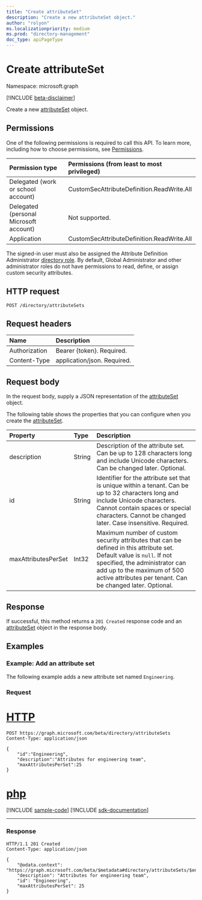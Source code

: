 ```yaml
---
title: "Create attributeSet"
description: "Create a new attributeSet object."
author: "rolyon"
ms.localizationpriority: medium
ms.prod: "directory-management"
doc_type: apiPageType
---
```


# Create attributeSet
Namespace: microsoft.graph

[!INCLUDE [beta-disclaimer](../../includes/beta-disclaimer.md)]

Create a new [attributeSet](../resources/attributeset.md) object.

## Permissions
One of the following permissions is required to call this API. To learn more, including how to choose permissions, see [Permissions](/graph/permissions-reference).

|Permission type|Permissions (from least to most privileged)|
|:---|:---|
|Delegated (work or school account)|CustomSecAttributeDefinition.ReadWrite.All|
|Delegated (personal Microsoft account)|Not supported.|
|Application|CustomSecAttributeDefinition.ReadWrite.All|

The signed-in user must also be assigned the Attribute Definition Administrator [directory role](/azure/active-directory/roles/permissions-reference). By default, Global Administrator and other administrator roles do not have permissions to read, define, or assign custom security attributes.

## HTTP request

<!-- {
  "blockType": "ignored"
}
-->
``` http
POST /directory/attributeSets
```

## Request headers
|Name|Description|
|:---|:---|
|Authorization|Bearer {token}. Required.|
|Content-Type|application/json. Required.|

## Request body
In the request body, supply a JSON representation of the [attributeSet](../resources/attributeset.md) object.

The following table shows the properties that you can configure when you create the [attributeSet](../resources/attributeset.md).

|Property|Type|Description|
|:---|:---|:---|
|description|String|Description of the attribute set. Can be up to 128 characters long and include Unicode characters. Can be changed later. Optional.|
|id|String|Identifier for the attribute set that is unique within a tenant. Can be up to 32 characters long and include Unicode characters. Cannot contain spaces or special characters. Cannot be changed later. Case insensitive. Required.|
|maxAttributesPerSet|Int32|Maximum number of custom security attributes that can be defined in this attribute set. Default value is `null`. If not specified, the administrator can add up to the maximum of 500 active attributes per tenant. Can be changed later. Optional.|


## Response

If successful, this method returns a `201 Created` response code and an [attributeSet](../resources/attributeset.md) object in the response body.

## Examples

### Example: Add an attribute set

The following example adds a new attribute set named `Engineering`.

### Request

# [HTTP](#tab/http)
<!-- {
  "blockType": "request",
  "name": "create_attributeset"
}
-->
``` http
POST https://graph.microsoft.com/beta/directory/attributeSets
Content-Type: application/json

{
    "id":"Engineering",
    "description":"Attributes for engineering team",
    "maxAttributesPerSet":25
}
```

# [php](#tab/php)
[!INCLUDE [sample-code](../includes/snippets/php/create-attributeset-php-snippets.md)]
[!INCLUDE [sdk-documentation](../includes/snippets/snippets-sdk-documentation-link.md)]

---



### Response
<!-- {
  "blockType": "response",
  "truncated": true,
  "@odata.type": "microsoft.graph.attributeSet"
}
-->
``` http
HTTP/1.1 201 Created
Content-Type: application/json

{
    "@odata.context": "https://graph.microsoft.com/beta/$metadata#directory/attributeSets/$entity",
    "description": "Attributes for engineering team",
    "id": "Engineering",
    "maxAttributesPerSet": 25
}
```
